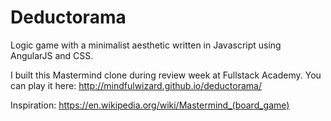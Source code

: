 # Deductorama

Logic game with a minimalist aesthetic written in Javascript using AngularJS and CSS.

I built this Mastermind clone during review week at Fullstack Academy. You can play it here: http://mindfulwizard.github.io/deductorama/

Inspiration: https://en.wikipedia.org/wiki/Mastermind_(board_game)



